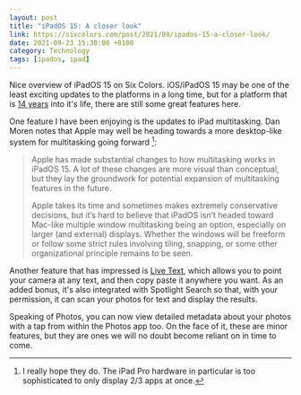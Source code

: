 ```yaml
--- 
layout: post 
title: "iPadOS 15: A closer look" 
link: https://sixcolors.com/post/2021/09/ipados-15-a-closer-look/
date: 2021-09-23 15:30:00 +0100 
category: Technology 
tags: [ipados, ipad] 
--- 
```


Nice overview of iPadOS 15 on Six Colors. iOS/iPadOS 15 may be one of the least exciting updates to the platforms in a long time, but for a platform that is [14 years][ios1] into it's life, there are still some great features here.

One feature I have been enjoying is the updates to iPad multitasking. Dan Moren notes that Apple may well be heading towards a more desktop-like system for multitasking going forward [^1]:

> Apple has made substantial changes to how multitasking works in iPadOS 15. A lot of these changes are more visual than conceptual, but they lay the groundwork for potential expansion of multitasking features in the future.
>
> Apple takes its time and sometimes makes extremely conservative decisions, but it’s hard to believe that iPadOS isn’t headed toward Mac-like multiple window multitasking being an option, especially on larger (and external) displays. Whether the windows will be freeform or follow some strict rules involving tiling, snapping, or some other organizational principle remains to be seen.

Another feature that has impressed is [Live Text][lvtxt], which allows you to point your camera at any text, and then copy paste it anywhere you want. As an added bonus, it's also integrated with Spotlight Search so that, with your permission, it can scan your photos for text and display the results. 

Speaking of Photos, you can now view detailed metadata about your photos with a tap from within the Photos app too. On the face of it, these are minor features, but they are ones we will no doubt become reliant on in time to come. 

[^1]: I really hope they do. The iPad Pro hardware in particular is too sophisticated to only display 2/3 apps at once.

[ios1]:https://en.wikipedia.org/wiki/IPhone_OS_1
[lvtxt]:https://www.igeeksblog.com/how-to-use-live-text-on-iphone-ipad/
